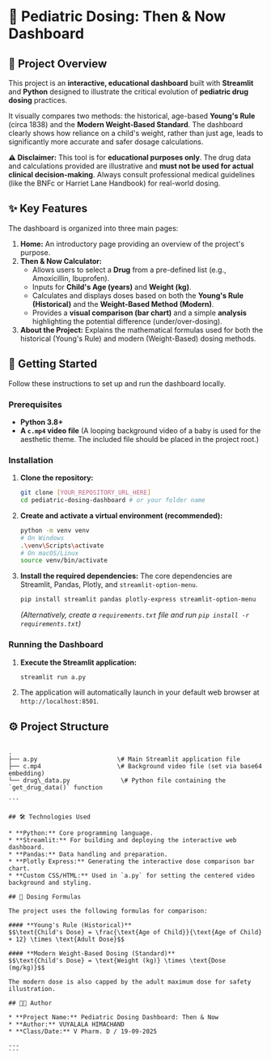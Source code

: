 
# 👶 Pediatric Dosing: Then & Now Dashboard

## 🌟 Project Overview

This project is an **interactive, educational dashboard** built with **Streamlit** and **Python** designed to illustrate the critical evolution of **pediatric drug dosing** practices.

It visually compares two methods: the historical, age-based **Young's Rule** (circa 1838) and the **Modern Weight-Based Standard**. The dashboard clearly shows how reliance on a child's weight, rather than just age, leads to significantly more accurate and safer dosage calculations.

**⚠️ Disclaimer:** This tool is for **educational purposes only**. The drug data and calculations provided are illustrative and **must not be used for actual clinical decision-making**. Always consult professional medical guidelines (like the BNFc or Harriet Lane Handbook) for real-world dosing.

## ✨ Key Features

The dashboard is organized into three main pages:

1.  **Home:** An introductory page providing an overview of the project's purpose.
2.  **Then & Now Calculator:**
    * Allows users to select a **Drug** from a pre-defined list (e.g., Amoxicillin, Ibuprofen).
    * Inputs for **Child's Age (years)** and **Weight (kg)**.
    * Calculates and displays doses based on both the **Young's Rule (Historical)** and the **Weight-Based Method (Modern)**.
    * Provides a **visual comparison (bar chart)** and a simple **analysis** highlighting the potential difference (under/over-dosing).
3.  **About the Project:** Explains the mathematical formulas used for both the historical (Young's Rule) and modern (Weight-Based) dosing methods.

## 🚀 Getting Started

Follow these instructions to set up and run the dashboard locally.

### Prerequisites

* **Python 3.8+**
* **A `c.mp4` video file** (A looping background video of a baby is used for the aesthetic theme. The included file should be placed in the project root.)

### Installation

1.  **Clone the repository:**
    ```bash
    git clone [YOUR_REPOSITORY_URL_HERE]
    cd pediatric-dosing-dashboard # or your folder name
    ```

2.  **Create and activate a virtual environment (recommended):**
    ```bash
    python -m venv venv
    # On Windows
    .\venv\Scripts\activate
    # On macOS/Linux
    source venv/bin/activate
    ```

3.  **Install the required dependencies:**
    The core dependencies are Streamlit, Pandas, Plotly, and `streamlit-option-menu`.
    ```bash
    pip install streamlit pandas plotly-express streamlit-option-menu
    ```
    *(Alternatively, create a `requirements.txt` file and run `pip install -r requirements.txt`)*

### Running the Dashboard

1.  **Execute the Streamlit application:**
    ```bash
    streamlit run a.py
    ```

2.  The application will automatically launch in your default web browser at `http://localhost:8501`.

## ⚙️ Project Structure

````

.
├── a.py                      \# Main Streamlit application file
├── c.mp4                     \# Background video file (set via base64 embedding)
└── drug\_data.py              \# Python file containing the `get_drug_data()` function

```

## 🛠️ Technologies Used

* **Python:** Core programming language.
* **Streamlit:** For building and deploying the interactive web dashboard.
* **Pandas:** Data handling and preparation.
* **Plotly Express:** Generating the interactive dose comparison bar chart.
* **Custom CSS/HTML:** Used in `a.py` for setting the centered video background and styling.

## 📝 Dosing Formulas

The project uses the following formulas for comparison:

#### **Young's Rule (Historical)**
$$\text{Child's Dose} = \frac{\text{Age of Child}}{\text{Age of Child} + 12} \times \text{Adult Dose}$$

#### **Modern Weight-Based Dosing (Standard)**
$$\text{Child's Dose} = \text{Weight (kg)} \times \text{Dose (mg/kg)}$$

The modern dose is also capped by the adult maximum dose for safety illustration.

## 👨‍💻 Author

* **Project Name:** Pediatric Dosing Dashboard: Then & Now
* **Author:** VUYALALA HIMACHAND
* **Class/Date:** V Pharm. D / 19-09-2025

---
```
